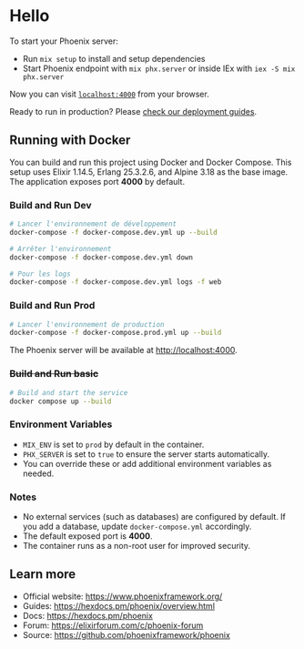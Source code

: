 # Hello

To start your Phoenix server:

  * Run `mix setup` to install and setup dependencies
  * Start Phoenix endpoint with `mix phx.server` or inside IEx with `iex -S mix phx.server`

Now you can visit [`localhost:4000`](http://localhost:4000) from your browser.

Ready to run in production? Please [check our deployment guides](https://hexdocs.pm/phoenix/deployment.html).

## Running with Docker

You can build and run this project using Docker and Docker Compose. This setup uses Elixir 1.14.5, Erlang 25.3.2.6, and Alpine 3.18 as the base image. The application exposes port **4000** by default.

### Build and Run Dev
```sh
# Lancer l'environnement de développement
docker-compose -f docker-compose.dev.yml up --build

# Arrêter l'environnement
docker-compose -f docker-compose.dev.yml down

# Pour les logs
docker-compose -f docker-compose.dev.yml logs -f web
```
### Build and Run Prod
```sh
# Lancer l'environnement de production
docker-compose -f docker-compose.prod.yml up --build
```
The Phoenix server will be available at [http://localhost:4000](http://localhost:4000).

### ~~Build and Run basic~~

```sh
# Build and start the service
docker compose up --build
```

### Environment Variables

- `MIX_ENV` is set to `prod` by default in the container.
- `PHX_SERVER` is set to `true` to ensure the server starts automatically.
- You can override these or add additional environment variables as needed.

### Notes

- No external services (such as databases) are configured by default. If you add a database, update `docker-compose.yml` accordingly.
- The default exposed port is **4000**.
- The container runs as a non-root user for improved security.

## Learn more

  * Official website: https://www.phoenixframework.org/
  * Guides: https://hexdocs.pm/phoenix/overview.html
  * Docs: https://hexdocs.pm/phoenix
  * Forum: https://elixirforum.com/c/phoenix-forum
  * Source: https://github.com/phoenixframework/phoenix
